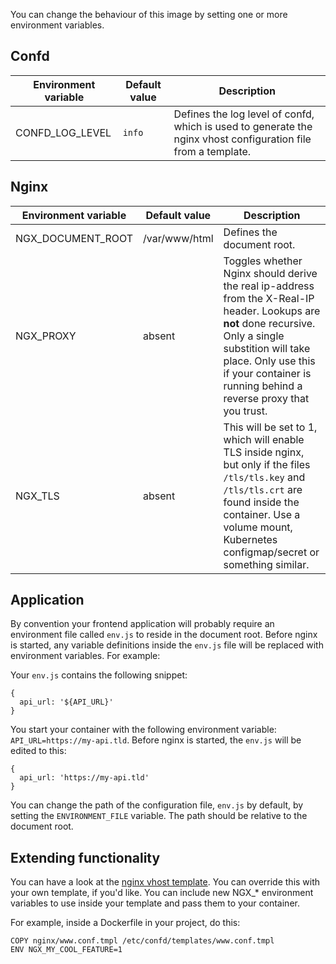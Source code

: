 You can change the behaviour of this image by setting one or more environment variables.

## Confd

Environment variable | Default value | Description
--- | --- | ---
CONFD_LOG_LEVEL | `info` | Defines the log level of confd, which is used to generate the nginx vhost configuration file from a template.

## Nginx

Environment variable | Default value | Description
--- | --- | ---
NGX_DOCUMENT_ROOT | /var/www/html | Defines the document root.
NGX_PROXY | absent | Toggles whether Nginx should derive the real ip-address from the X-Real-IP header. Lookups are **not** done recursive. Only a single substition will take place. Only use this if your container is running behind a reverse proxy that you trust.
NGX_TLS | absent | This will be set to 1, which will enable TLS inside nginx, but only if the files `/tls/tls.key` and `/tls/tls.crt` are found inside the container. Use a volume mount, Kubernetes configmap/secret or something similar.

## Application

By convention your frontend application will probably require an environment file called `env.js` to reside in the document root. Before nginx is started, any variable definitions inside the `env.js` file will be replaced with environment variables. For example:

Your `env.js` contains the following snippet:
```
{
  api_url: '${API_URL}'
}
```

You start your container with the following environment variable: `API_URL=https://my-api.tld`. Before nginx is started, the `env.js` will be edited to this:
```
{
  api_url: 'https://my-api.tld'
}
```

You can change the path of the configuration file, `env.js` by default, by setting the `ENVIRONMENT_FILE` variable. The path should be relative to the document root.

## Extending functionality

You can have a look at the [nginx vhost template](../files/confd/templates/www.conf.tmpl). You can override this with your own template, if you'd like. You can include new NGX_* environment variables to use inside your template and pass them to your container.

For example, inside a Dockerfile in your project, do this:

```
COPY nginx/www.conf.tmpl /etc/confd/templates/www.conf.tmpl
ENV NGX_MY_COOL_FEATURE=1
```
